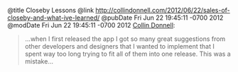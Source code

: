 @title Closeby Lessons
@link http://collindonnell.com/2012/06/22/sales-of-closeby-and-what-ive-learned/
@pubDate Fri Jun 22 19:45:11 -0700 2012
@modDate Fri Jun 22 19:45:11 -0700 2012
<a href="http://collindonnell.com/2012/06/22/sales-of-closeby-and-what-ive-learned/">Collin Donnell</a>:

>…when I first released the app I got so many great suggestions from other developers and designers that I wanted to implement that I spent way too long trying to fit all of them into one release. This was a mistake…
